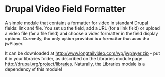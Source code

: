 # Drupal Video Field Formatter

A simple module that contains a formatter for video in standard Drupal fields: link and file. You set up the field, add a URL (for a link field) or upload a video file (for a file field) and choose a video formatter in the field display options. Currently, the only option provided is a formatter that uses the jwPlayer.

It can be downloaded at http://www.longtailvideo.com/wp/jwplayer.zip - put it in your libraries folder, as described on the Libraries module page http://drupal.org/project/libraries. Naturally, the Libraries module is a dependency of this module!